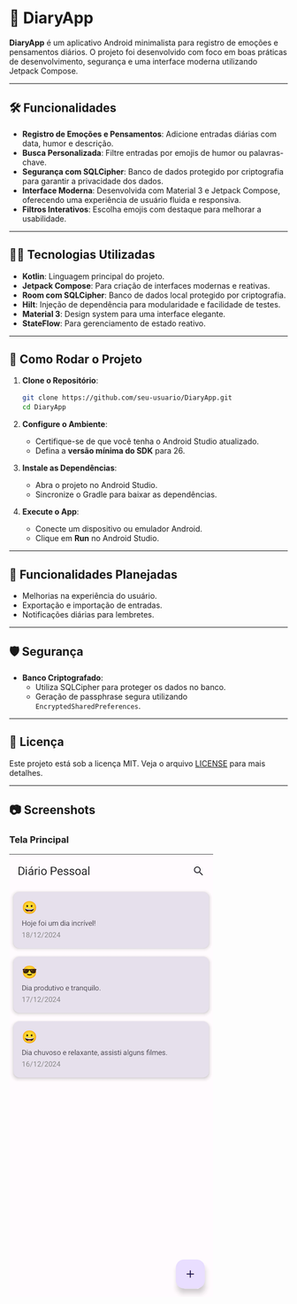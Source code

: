 
# 📓 DiaryApp

**DiaryApp** é um aplicativo Android minimalista para registro de emoções e pensamentos diários. O projeto foi desenvolvido com foco em boas práticas de desenvolvimento, segurança e uma interface moderna utilizando Jetpack Compose.

---

## 🛠️ Funcionalidades
- **Registro de Emoções e Pensamentos**: Adicione entradas diárias com data, humor e descrição.
- **Busca Personalizada**: Filtre entradas por emojis de humor ou palavras-chave.
- **Segurança com SQLCipher**: Banco de dados protegido por criptografia para garantir a privacidade dos dados.
- **Interface Moderna**: Desenvolvida com Material 3 e Jetpack Compose, oferecendo uma experiência de usuário fluida e responsiva.
- **Filtros Interativos**: Escolha emojis com destaque para melhorar a usabilidade.

---

## 🧑‍💻 Tecnologias Utilizadas
- **Kotlin**: Linguagem principal do projeto.
- **Jetpack Compose**: Para criação de interfaces modernas e reativas.
- **Room com SQLCipher**: Banco de dados local protegido por criptografia.
- **Hilt**: Injeção de dependência para modularidade e facilidade de testes.
- **Material 3**: Design system para uma interface elegante.
- **StateFlow**: Para gerenciamento de estado reativo.

---

## 📲 Como Rodar o Projeto
1. **Clone o Repositório**:
   ```bash
   git clone https://github.com/seu-usuario/DiaryApp.git
   cd DiaryApp
   ```

2. **Configure o Ambiente**:
    - Certifique-se de que você tenha o Android Studio atualizado.
    - Defina a **versão mínima do SDK** para 26.

3. **Instale as Dependências**:
    - Abra o projeto no Android Studio.
    - Sincronize o Gradle para baixar as dependências.

4. **Execute o App**:
    - Conecte um dispositivo ou emulador Android.
    - Clique em **Run** no Android Studio.

---

## 🚀 Funcionalidades Planejadas
- Melhorias na experiência do usuário.
- Exportação e importação de entradas.
- Notificações diárias para lembretes.

---

## 🛡️ Segurança
- **Banco Criptografado**:
    - Utiliza SQLCipher para proteger os dados no banco.
    - Geração de passphrase segura utilizando `EncryptedSharedPreferences`.

---

## 📄 Licença
Este projeto está sob a licença MIT. Veja o arquivo [LICENSE](LICENSE) para mais detalhes.

---

## 📷 Screenshots
### Tela Principal
![screenshot.png](screenshot.png)
